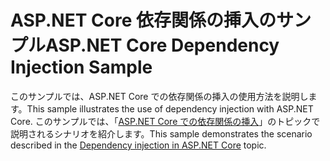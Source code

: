 # <a name="aspnet-core-dependency-injection-sample"></a><span data-ttu-id="5e665-101">ASP.NET Core 依存関係の挿入のサンプル</span><span class="sxs-lookup"><span data-stu-id="5e665-101">ASP.NET Core Dependency Injection Sample</span></span>

<span data-ttu-id="5e665-102">このサンプルでは、ASP.NET Core での依存関係の挿入の使用方法を説明します。</span><span class="sxs-lookup"><span data-stu-id="5e665-102">This sample illustrates the use of dependency injection with ASP.NET Core.</span></span> <span data-ttu-id="5e665-103">このサンプルでは、「[ASP.NET Core での依存関係の挿入](https://docs.microsoft.com/aspnet/core/fundamentals/dependency-injection)」のトピックで説明されるシナリオを紹介します。</span><span class="sxs-lookup"><span data-stu-id="5e665-103">This sample demonstrates the scenario described in the [Dependency injection in ASP.NET Core](https://docs.microsoft.com/aspnet/core/fundamentals/dependency-injection) topic.</span></span>
